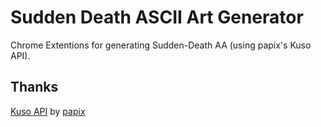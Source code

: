 # Sudden Death ASCII Art Generator
Chrome Extentions for generating Sudden-Death AA (using papix's Kuso API).

## Thanks
[Kuso API](https:/github.com/papix/KusoAPI/) by [papix](https:/github.com/papix/)
